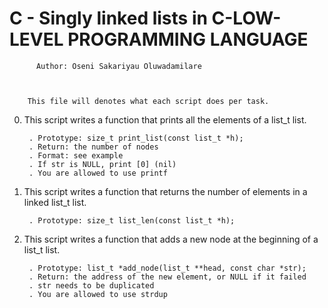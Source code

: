 #	C - Singly linked lists in C-LOW-LEVEL PROGRAMMING LANGUAGE




		  Author: Oseni Sakariyau Oluwadamilare



	    This file will denotes what each script does per task.



0. This script writes a function that prints all the elements of a list_t list.

    	. Prototype: size_t print_list(const list_t *h);
    	. Return: the number of nodes
    	. Format: see example
    	. If str is NULL, print [0] (nil)
    	. You are allowed to use printf


1. This script writes a function that returns the number of elements in a linked list_t list.

    	. Prototype: size_t list_len(const list_t *h);

2. This script writes a function that adds a new node at the beginning of a list_t list.

    	. Prototype: list_t *add_node(list_t **head, const char *str);
    	. Return: the address of the new element, or NULL if it failed
    	. str needs to be duplicated
    	. You are allowed to use strdup

